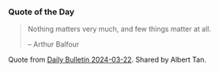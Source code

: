 ### Quote of the Day

> Nothing matters very much, and few things matter at all.
> <p class="note">– Arthur Balfour</p>

<p class="note">
	Quote from <a href="https://albertttan.github.io/daily-bulletin/2024-03-22.html">Daily Bulletin 2024-03-22</a>. Shared by Albert Tan.
</p>